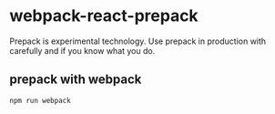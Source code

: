 # webpack-react-prepack

Prepack is experimental technology.
Use prepack in production with carefully and if you know what you do.

## prepack with webpack
```
npm run webpack
```

